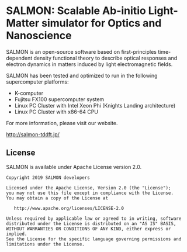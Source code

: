 # SALMON: Scalable Ab-initio Light-Matter simulator for Optics and Nanoscience

SALMON is an open-source software based on first-principles time-dependent density functional theory
to describe optical responses and electron dynamics in matters induced by light electromagnetic fields.

SALMON has been tested and optimized to run in the following supercomputer platforms:

- K-computer
- Fujitsu FX100 supercomputer system
- Linux PC Cluster with Intel Xeon Phi (Knights Landing architecture)
- Linux PC Cluster with x86-64 CPU

For more information, please visit our website.

http://salmon-tddft.jp/

## License

SALMON is available under Apache License version 2.0.

    Copyright 2019 SALMON developers
    
    Licensed under the Apache License, Version 2.0 (the "License");
    you may not use this file except in compliance with the License.
    You may obtain a copy of the License at
  
       http://www.apache.org/licenses/LICENSE-2.0

    Unless required by applicable law or agreed to in writing, software
    distributed under the License is distributed on an "AS IS" BASIS,
    WITHOUT WARRANTIES OR CONDITIONS OF ANY KIND, either express or implied.
    See the License for the specific language governing permissions and
    limitations under the License.

